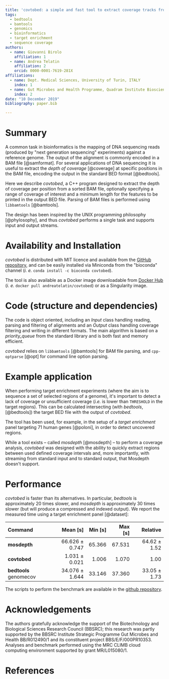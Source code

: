 ```yaml
---
title: 'covtobed: a simple and fast tool to extract coverage tracks from BAM files'
tags:
  - bedtools
  - bamtools
  - genomics
  - bioinformatics
  - target enrichment
  - sequence coverage
authors:
  - name: Giovanni Birolo
    affiliation: 1
  - name: Andrea Telatin
    affiliation: 2
    orcid: 0000-0001-7619-281X
affiliations:
  - name: Dept. Medical Sciences, University of Turin, ITALY
    index: 1
  - name: Gut Microbes and Health Programme, Quadram Institute Bioscience, Norwich, UK
    index: 2
date: "10 December 2019"
bibliography: paper.bib

---
```



# Summary

A common task in bioinformatics is the mapping of DNA sequencing reads (produced by "next generation sequencing" experiments) against a reference genome. 
The output of the alignment is commonly encoded in a BAM file [@samformat]. 
For several applications of DNA sequencing it is useful to extract the *depth of coverage* [@coverage] 
at specific positions in the BAM file, 
encoding the output in the standard BED format [@bedtools].

Here we describe *covtobed*, a C++ program designed to extract the depth of coverage per position from a sorted BAM file, 
optionally specifying a range of coverage of interest and a minimum length for the features to be printed in the output BED file. 
Parsing of BAM files is performed using `libbamtools` [@bamtools]. 

The design has been inspired by the UNIX programming philosophy [@phylosophy], and thus *covtobed* performs a single task and supports input and output streams.

# Availability and Installation

*covtobed* is distributed with MIT licence and available from the [GitHub repository](https://github.com/telatin/covtobed), 
and can be easily installed via Miniconda from the "bioconda" channel 
(*i. e.* `conda install -c bioconda covtobed`).

The tool is also available as a Docker image downloadable from [Docker Hub](https://hub.docker.com/r/andreatelatin/covtobed) 
(*i. e.* `docker pull andreatelatin/covtobed`) or as a Singularity image.

# Code (structure and dependencies)

The code is object oriented, including an *Input* class handling reading, parsing and filtering of alignments and an *Output* class handling coverage filtering and writing in different formats.
The main algorithm is based on a *priority_queue* from the standard library and is both fast and memory efficient.

*covtobed* relies on  `libbamtools` [@bamtools] for BAM file parsing, and `cpp-optparse` [@opt] for command line option parsing.

# Example application

When performing target enrichment experiments (where the aim is to sequence a set of selected regions of a genome), it's important to detect a lack of coverage or unsufficient coverage (*i.e.* is lower than `THRESHOLD` in the target regions). This can be calculated intersecting (with *bedtools*, [@bedtools]) the target BED file with the output of *covtobed*. 

The tool has been used, for example, in the setup of a *target enrichment* panel targeting 71 human genes [@poloni], in order to detect uncovered regions.

While a tool exists – called *mosdepth* [@mosdepth] – to perform a coverage analysis, *covtobed* was designed with the ability to quickly extract regions between used defined coverage intervals and, more importantly, with streaming from standard input and to standard output, that Mosdepth doesn't support.

# Performance

*covtobed* is faster than its alternatives. In particular, *bedtools* is approximately 20 times slower, and *mosdepth* is approximately 30 times slower (but will produce a compressed and indexed output). We report the measured time using a target enrichment panel [@dataset]:

| Command | Mean [s] | Min [s] | Max [s] | Relative |
|:---|---:|---:|---:|---:|
| **mosdepth** | 66.626 ± 0.747 | 65.366 | 67.531 | 64.62 ± 1.52 |
| **covtobed** | 1.031 ± 0.021 | 1.006 | 1.070 | 1.00 |
| **bedtools** genomecov | 34.076 ± 1.644 | 33.146 | 37.360 | 33.05 ± 1.73 |

The scripts to perform the benchmark are available in the [github repository](https://github.com/telatin/covtobed/tree/master/benchmark).

# Acknowledgements

The authors gratefully acknowledge the support of the Biotechnology and Biological Sciences Research Council (BBSRC); 
this research was partly supported by the BBSRC Institute Strategic Programme Gut Microbes and Health BB/R012490/1 and its constituent project BBS/E/F/000PR10353. Analyses and benchmark performed using the MRC CLIMB cloud computing environment supported by grant MR/L015080/1.

# References

